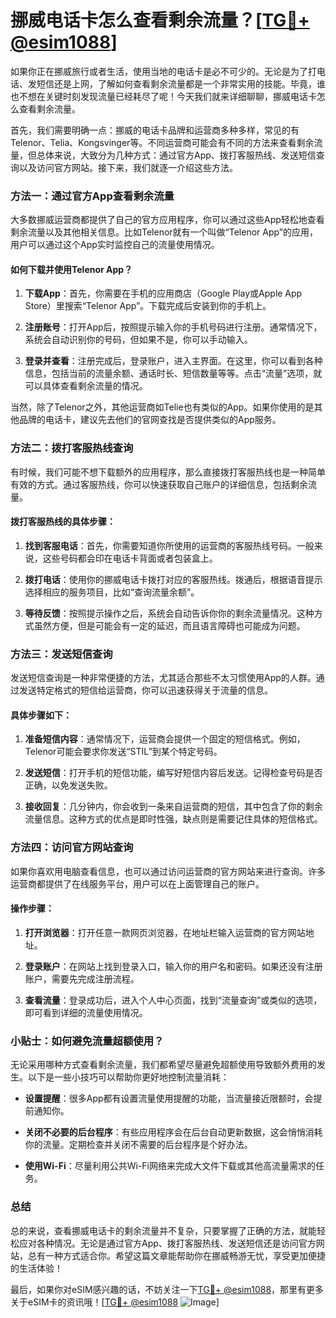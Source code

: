 # 挪威电话卡怎么查看剩余流量？[[TG💪+ @esim1088](https://t.me/s/esim1088)]

如果你正在挪威旅行或者生活，使用当地的电话卡是必不可少的。无论是为了打电话、发短信还是上网，了解如何查看剩余流量都是一个非常实用的技能。毕竟，谁也不想在关键时刻发现流量已经耗尽了呢！今天我们就来详细聊聊，挪威电话卡怎么查看剩余流量。

首先，我们需要明确一点：挪威的电话卡品牌和运营商多种多样，常见的有Telenor、Telia、Kongsvinger等。不同运营商可能会有不同的方法来查看剩余流量，但总体来说，大致分为几种方式：通过官方App、拨打客服热线、发送短信查询以及访问官方网站。接下来，我们就逐一介绍这些方法。

### 方法一：通过官方App查看剩余流量

大多数挪威运营商都提供了自己的官方应用程序，你可以通过这些App轻松地查看剩余流量以及其他相关信息。比如Telenor就有一个叫做“Telenor App”的应用，用户可以通过这个App实时监控自己的流量使用情况。

#### 如何下载并使用Telenor App？

1. **下载App**：首先，你需要在手机的应用商店（Google Play或Apple App Store）里搜索“Telenor App”。下载完成后安装到你的手机上。
   
2. **注册账号**：打开App后，按照提示输入你的手机号码进行注册。通常情况下，系统会自动识别你的号码，但如果不是，你可以手动输入。

3. **登录并查看**：注册完成后，登录账户，进入主界面。在这里，你可以看到各种信息，包括当前的流量余额、通话时长、短信数量等等。点击“流量”选项，就可以具体查看剩余流量的情况。

当然，除了Telenor之外，其他运营商如Telie也有类似的App。如果你使用的是其他品牌的电话卡，建议先去他们的官网查找是否提供类似的App服务。

### 方法二：拨打客服热线查询

有时候，我们可能不想下载额外的应用程序，那么直接拨打客服热线也是一种简单有效的方式。通过客服热线，你可以快速获取自己账户的详细信息，包括剩余流量。

#### 拨打客服热线的具体步骤：

1. **找到客服电话**：首先，你需要知道你所使用的运营商的客服热线号码。一般来说，这些号码都会印在电话卡背面或者包装盒上。

2. **拨打电话**：使用你的挪威电话卡拨打对应的客服热线。拨通后，根据语音提示选择相应的服务项目，比如“查询流量余额”。

3. **等待反馈**：按照提示操作之后，系统会自动告诉你你的剩余流量情况。这种方式虽然方便，但是可能会有一定的延迟，而且语言障碍也可能成为问题。

### 方法三：发送短信查询

发送短信查询是一种非常便捷的方法，尤其适合那些不太习惯使用App的人群。通过发送特定格式的短信给运营商，你可以迅速获得关于流量的信息。

#### 具体步骤如下：

1. **准备短信内容**：通常情况下，运营商会提供一个固定的短信格式。例如，Telenor可能会要求你发送“STIL”到某个特定号码。

2. **发送短信**：打开手机的短信功能，编写好短信内容后发送。记得检查号码是否正确，以免发送失败。

3. **接收回复**：几分钟内，你会收到一条来自运营商的短信，其中包含了你的剩余流量信息。这种方式的优点是即时性强，缺点则是需要记住具体的短信格式。

### 方法四：访问官方网站查询

如果你喜欢用电脑查看信息，也可以通过访问运营商的官方网站来进行查询。许多运营商都提供了在线服务平台，用户可以在上面管理自己的账户。

#### 操作步骤：

1. **打开浏览器**：打开任意一款网页浏览器，在地址栏输入运营商的官方网站地址。

2. **登录账户**：在网站上找到登录入口，输入你的用户名和密码。如果还没有注册账户，需要先完成注册流程。

3. **查看流量**：登录成功后，进入个人中心页面，找到“流量查询”或类似的选项，即可看到详细的流量使用情况。

### 小贴士：如何避免流量超额使用？

无论采用哪种方式查看剩余流量，我们都希望尽量避免超额使用导致额外费用的发生。以下是一些小技巧可以帮助你更好地控制流量消耗：

- **设置提醒**：很多App都有设置流量使用提醒的功能，当流量接近限额时，会提前通知你。
  
- **关闭不必要的后台程序**：有些应用程序会在后台自动更新数据，这会悄悄消耗你的流量。定期检查并关闭不需要的后台程序是个好办法。

- **使用Wi-Fi**：尽量利用公共Wi-Fi网络来完成大文件下载或其他高流量需求的任务。

### 总结

总的来说，查看挪威电话卡的剩余流量并不复杂，只要掌握了正确的方法，就能轻松应对各种情况。无论是通过官方App、拨打客服热线、发送短信还是访问官方网站，总有一种方式适合你。希望这篇文章能帮助你在挪威畅游无忧，享受更加便捷的生活体验！

最后，如果你对eSIM感兴趣的话，不妨关注一下[TG💪+ @esim1088](https://t.me/s/esim1088)，那里有更多关于eSIM卡的资讯哦！[[TG💪+ @esim1088](https://t.me/s/esim1088) ![Image](https://i.postimg.cc/4NQfJmqS/Snipaste-2025-05-13-00-14-12.png)]